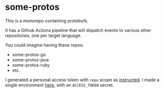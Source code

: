 # some-protos
This is a monorepo containing protobufs.

It has a Github Actions pipeline that will dispatch events to various other 
repositories, one per target language.

You could imagine having these repos:
* some-protos-go
* some-protos-java
* some-protos-ruby
* etc.

I generated a personal access token with `repo` scope as [instructed](https://docs.github.com/en/rest/reference/repos#create-a-repository-dispatch-event).
I made a single environment [here](https://github.com/kevinmichaelchen/some-protos/settings/environments), with an `ACCESS_TOKEN` secret.
